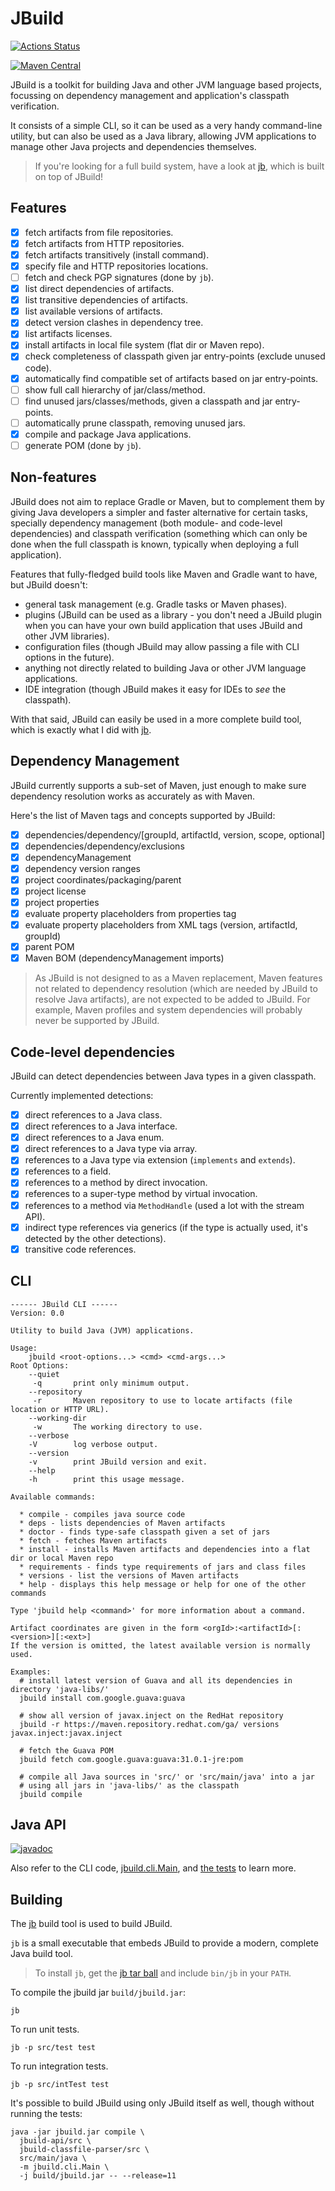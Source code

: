 # JBuild

[![Actions Status](https://github.com/renatoathaydes/jbuild/workflows/Build%20And%20Test%20on%20All%20OSs/badge.svg)](https://github.com/renatoathaydes/jbuild/actions)

[![Maven Central](https://img.shields.io/maven-central/v/com.athaydes.jbuild/jbuild.svg?label=Maven%20Central)](https://search.maven.org/search?q=g:%22com.athaydes.jbuild%22%20AND%20a:%22jbuild%22)

JBuild is a toolkit for building Java and other JVM language based projects, focussing on dependency management and
application's classpath verification.

It consists of a simple CLI, so it can be used as a very handy command-line utility, but can also be used as a Java
library, allowing JVM applications to manage other Java projects and dependencies themselves.

> If you're looking for a full build system, have a look at [jb](https://github.com/renatoathaydes/jb), which is built on top of JBuild!

## Features

- [x] fetch artifacts from file repositories.
- [x] fetch artifacts from HTTP repositories.
- [x] fetch artifacts transitively (install command).
- [x] specify file and HTTP repositories locations.
- [ ] fetch and check PGP signatures (done by `jb`).
- [x] list direct dependencies of artifacts.
- [x] list transitive dependencies of artifacts.
- [x] list available versions of artifacts.
- [x] detect version clashes in dependency tree.
- [x] list artifacts licenses.
- [x] install artifacts in local file system (flat dir or Maven repo).
- [x] check completeness of classpath given jar entry-points (exclude unused code).
- [x] automatically find compatible set of artifacts based on jar entry-points.
- [ ] show full call hierarchy of jar/class/method.
- [ ] find unused jars/classes/methods, given a classpath and jar entry-points.
- [ ] automatically prune classpath, removing unused jars.
- [x] compile and package Java applications.
- [ ] generate POM (done by `jb`).

## Non-features

JBuild does not aim to replace Gradle or Maven, but to complement them by giving Java developers a simpler and faster
alternative for certain tasks, specially dependency management (both module- and code-level dependencies)
and classpath verification (something which can only be done when the full classpath is known, typically when
deploying a full application).

Features that fully-fledged build tools like Maven and Gradle want to have, but JBuild doesn't:

* general task management (e.g. Gradle tasks or Maven phases).
* plugins (JBuild can be used as a library - you don't need a JBuild plugin when you can have your own build 
  application that uses JBuild and other JVM libraries).
* configuration files (though JBuild may allow passing a file with CLI options in the future).
* anything not directly related to building Java or other JVM language applications.
* IDE integration (though JBuild makes it easy for IDEs to _see_ the classpath).

With that said, JBuild can easily be used in a more complete build tool, which is exactly what I did with [jb](https://github.com/renatoathaydes/jb).

## Dependency Management

JBuild currently supports a sub-set of Maven, just enough to make sure dependency resolution works
as accurately as with Maven.

Here's the list of Maven tags and concepts supported by JBuild:

- [x] dependencies/dependency/[groupId, artifactId, version, scope, optional]
- [x] dependencies/dependency/exclusions
- [x] dependencyManagement
- [x] dependency version ranges
- [x] project coordinates/packaging/parent
- [x] project license
- [x] project properties
- [x] evaluate property placeholders from properties tag 
- [x] evaluate property placeholders from XML tags (version, artifactId, groupId)
- [x] parent POM
- [x] Maven BOM (dependencyManagement imports)

> As JBuild is not designed to as a Maven replacement, Maven features
  not related to dependency resolution (which are needed by JBuild to resolve Java artifacts),
  are not expected to be added to JBuild. For example, Maven profiles and system dependencies will
  probably never be supported by JBuild.

## Code-level dependencies

JBuild can detect dependencies between Java types in a given classpath.

Currently implemented detections:

- [x] direct references to a Java class.
- [x] direct references to a Java interface.
- [x] direct references to a Java enum.
- [x] direct references to a Java type via array.
- [x] references to a Java type via extension (`implements` and `extends`).
- [x] references to a field.
- [x] references to a method by direct invocation.
- [x] references to a super-type method by virtual invocation.
- [x] references to a method via `MethodHandle` (used a lot with the stream API).
- [x] indirect type references via generics (if the type is actually used, it's detected by the other detections).
- [x] transitive code references.

## CLI

```
------ JBuild CLI ------
Version: 0.0

Utility to build Java (JVM) applications.

Usage:
    jbuild <root-options...> <cmd> <cmd-args...> 
Root Options:
    --quiet
     -q       print only minimum output.
    --repository
     -r       Maven repository to use to locate artifacts (file location or HTTP URL).
    --working-dir
     -w       The working directory to use.
    --verbose
    -V        log verbose output.
    --version
    -v        print JBuild version and exit.
    --help
    -h        print this usage message.

Available commands:

  * compile - compiles java source code
  * deps - lists dependencies of Maven artifacts
  * doctor - finds type-safe classpath given a set of jars
  * fetch - fetches Maven artifacts
  * install - installs Maven artifacts and dependencies into a flat dir or local Maven repo
  * requirements - finds type requirements of jars and class files
  * versions - list the versions of Maven artifacts
  * help - displays this help message or help for one of the other commands

Type 'jbuild help <command>' for more information about a command.

Artifact coordinates are given in the form <orgId>:<artifactId>[:<version>][:<ext>]
If the version is omitted, the latest available version is normally used.

Examples:
  # install latest version of Guava and all its dependencies in directory 'java-libs/'
  jbuild install com.google.guava:guava

  # show all version of javax.inject on the RedHat repository
  jbuild -r https://maven.repository.redhat.com/ga/ versions javax.inject:javax.inject

  # fetch the Guava POM
  jbuild fetch com.google.guava:guava:31.0.1-jre:pom

  # compile all Java sources in 'src/' or 'src/main/java' into a jar
  # using all jars in 'java-libs/' as the classpath
  jbuild compile
```

## Java API

[![javadoc](https://javadoc.io/badge2/com.athaydes.jbuild/jbuild/javadoc.svg)](https://javadoc.io/doc/com.athaydes.jbuild/jbuild)

Also refer to the CLI code, [jbuild.cli.Main](src/main/java/jbuild/cli/Main.java),
and [the tests](src/test/java/jbuild/) to learn more.

## Building

The [jb](https://github.com/renatoathaydes/jb) build tool is used to build JBuild.

`jb` is a small executable that embeds JBuild to provide a modern, complete Java build tool.

> To install `jb`, get the [jb tar ball](https://github.com/renatoathaydes/jb/releases) and include `bin/jb` in your `PATH`.

To compile the jbuild jar `build/jbuild.jar`:

```shell
jb
```

To run unit tests.

```shell
jb -p src/test test
```

To run integration tests.

```shell
jb -p src/intTest test
```

It's possible to build JBuild using only JBuild itself as well, though without running the tests:

```shell
java -jar jbuild.jar compile \
  jbuild-api/src \
  jbuild-classfile-parser/src \
  src/main/java \
  -m jbuild.cli.Main \
  -j build/jbuild.jar -- --release=11
```
